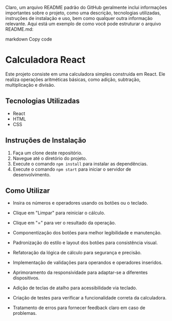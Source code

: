 
Claro, um arquivo README padrão do GitHub geralmente inclui informações importantes sobre o projeto, como uma descrição, tecnologias utilizadas, instruções de instalação e uso, bem como qualquer outra informação relevante. Aqui está um exemplo de como você pode estruturar o arquivo README.md:

markdown
Copy code
# Calculadora React

Este projeto consiste em uma calculadora simples construída em React. Ele realiza operações aritméticas básicas, como adição, subtração, multiplicação e divisão.

## Tecnologias Utilizadas

- React
- HTML
- CSS

## Instruções de Instalação

1. Faça um clone deste repositório.
2. Navegue até o diretório do projeto.
3. Execute o comando `npm install` para instalar as dependências.
4. Execute o comando `npm start` para iniciar o servidor de desenvolvimento.

## Como Utilizar

- Insira os números e operadores usando os botões ou o teclado.
- Clique em "Limpar" para reiniciar o cálculo.
- Clique em "=" para ver o resultado da operação.


- Componentização dos botões para melhor legibilidade e manutenção.
- Padronização do estilo e layout dos botões para consistência visual.
- Refatoração da lógica de cálculo para segurança e precisão.
- Implementação de validações para operandos e operadores inseridos.
- Aprimoramento da responsividade para adaptar-se a diferentes dispositivos.
- Adição de teclas de atalho para acessibilidade via teclado.
- Criação de testes para verificar a funcionalidade correta da calculadora.
- Tratamento de erros para fornecer feedback claro em caso de problemas.
